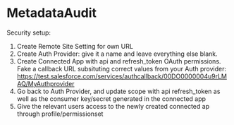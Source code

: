# MetadataAudit

Security setup:

1. Create Remote Site Setting for own URL
2. Create Auth Provider: give it a name and leave everything else blank.
3. Create Connected App with api and refresh_token OAuth permissions. Fake a callback URL subsituting correct values from your Auth provider: 	https://test.salesforce.com/services/authcallback/00DO0000004u9rLMAQ/MyAuthprovider
4. Go back to Auth Provider, and update scope with api refresh_token as well as the consumer key/secret generated in the connected app
5. Give the relevant users access to the newly created connected ap through profile/permissionset
